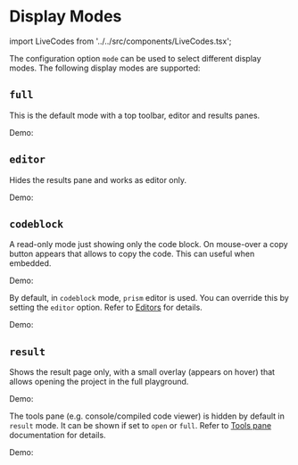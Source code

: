 # Display Modes

import LiveCodes from '../../src/components/LiveCodes.tsx';

The configuration option `mode` can be used to select different display modes.
The following display modes are supported:

## `full`

This is the default mode with a top toolbar, editor and results panes.

Demo:

<LiveCodes query="template=react"></LiveCodes>

## `editor`

Hides the results pane and works as editor only.

Demo:

<LiveCodes query="mode=editor&template=react"></LiveCodes>

## `codeblock`

A read-only mode just showing only the code block. On mouse-over a copy button appears that allows to copy the code. This can useful when embedded.

Demo:

<LiveCodes query="mode=codeblock&template=react"></LiveCodes>

By default, in `codeblock` mode, `prism` editor is used. You can override this by setting the `editor` option. Refer to [Editors](./editors.md) for details.

Demo:

<LiveCodes query="mode=codeblock&editor=monaco&template=react"></LiveCodes>

## `result`

Shows the result page only, with a small overlay (appears on hover) that allows opening the project in the full playground.

Demo:

<LiveCodes query="mode=result&template=react"></LiveCodes>

The tools pane (e.g. console/compiled code viewer) is hidden by default in `result` mode. It can be shown if set to `open` or `full`. Refer to [Tools pane](./tools-pane.md) documentation for details.

Demo:

<LiveCodes query="mode=result&template=react&console=open"></LiveCodes>
